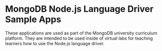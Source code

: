 # MongoDB Node.js Language Driver Sample Apps

These applications are used as part of the MongoDB university curriculum platform. They are intended to be used inside of virtual labs for teaching learners how to use the Node.js language driver.
